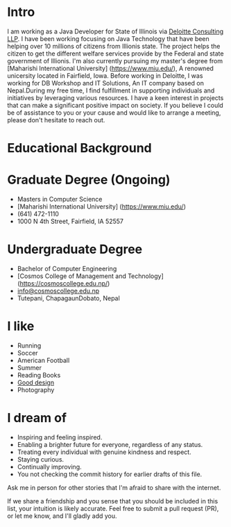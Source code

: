 # Intro

I am working as a Java Developer for State of Illinois via [Deloitte Consulting LLP](https://www2.deloitte.com/us/en.html). I have been working focusing on Java Technology that have been helping over 10 millions of citizens from Illionis state. The project helps the citizen to get the different welfare services provide by the Federal and state government of Illionis. I'm also currently pursuing my master's degree from [Maharishi International University] (https://www.miu.edu/), A renowned unicersity located in Fairfield, Iowa. Before working in Deloitte, I was working for DB Workshop and IT Solutions, An IT company based on Nepal.During my free time, I find fulfillment in supporting individuals and initiatives by leveraging various resources. I have a keen interest in projects that can make a significant positive impact on society. If you believe I could be of assistance to you or your cause and would like to arrange a meeting, please don't hesitate to reach out.

# Educational Background

 # Graduate Degree (Ongoing)
- Masters in Computer Science
- [Maharishi International University] (https://www.miu.edu/)
- (641) 472-1110
- 1000 N 4th Street, Fairfield, IA 52557

 # Undergraduate Degree
- Bachelor of Computer Engineering
- [Cosmos College of Management and Technology] (https://cosmoscollege.edu.np/)
- info@cosmoscollege.edu.np
- Tutepani, ChapagaunDobato, Nepal

# I like

- Running
- Soccer
- American Football
- Summer
- Reading Books
- [Good design](/)
- Photography

<!-- # Fun facts

- I have a list of thousands of ideas, like creating matching bow ties for cats and humans.
- I almost always have a sketchbook with me and a [01 Sakura Pigma Micron Pen](https://www.sakuraofamerica.com/product/pigma-micron/).
- I can't locate every country on a map.
- I operate a [small angel fund](http://skepticalinvestments.biz/) with terrible returns.
- I break about 30 traffic laws on a skateboard or [bicycle](https://www.citibikenyc.com/) every single day.
- I stack-rank coffee shops, restaurants, and every dog I see in New York.
- I added this page because many people complained that my site was just my resume. -->

# I dream of

- Inspiring and feeling inspired.
- Enabling a brighter future for everyone, regardless of any status.
- Treating every individual with genuine kindness and respect.
- Staying curious.
- Continually improving.
- You not checking the commit history for earlier drafts of this file.

Ask me in person for other stories that I'm afraid to share with the internet.

<!-- # Websites from people I admire

- [Alex Peysakhovich](http://alexpeys.github.io/)
- [Chris Lengerich](http://www.chrislengerich.com/)
- [Chris Saad](https://www.chrissaad.com/)
- [Duncan Tomlin](http://duncantomlin.com/)
- [Hawley Moore](http://hawleymoore.com/)
- [Holman Gao](https://golmansax.com/)
- [Ian Webster](http://ianww.com/)
- [Johanna Flato](https://www.johannaflato.com/)
- [Judy Mou](http://www.judymou.com/)
- [Kristina Monakhova](https://kristinamonakhova.com/)
- [Noah Trueblood](http://notrueblood.com/)
- [Ruoxi Wang](http://ruoxiw.com/)
- [Tom Sachs](https://www.tomsachs.org/)
- [Will Holley](https://willholley.com) -->

If we share a friendship and you sense that you should be included in this list, your intuition is likely accurate. Feel free to submit a pull request (PR), or let me know, and I'll gladly add you.
